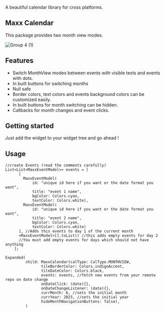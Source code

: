 A beautiful calendar library for cross platforms.

## Maxx Calendar

This package provides two month view modes.

![Group 4 (1)](https://user-images.githubusercontent.com/64951609/247869785-47fa9aa8-c91a-420a-bebc-b00ae5082cc8.png)

## Features

- Switch MonthView modes between events with visible texts and events with dots.
- In built buttons for switching months
- Null safe
- Border colors, text colors and events background colors can be customized easily.
- In built buttons for month switching can be hidden.
- Callbacks for month changes and event clicks.

## Getting started

Just add the widget to your widget tree and go ahead !

## Usage

```
//create Events (read the comments carefully)
List<List<MaxxEventModel>> events = [
      [
        MaxxEventModel(
            id: "unique id here if you want or the date format you want",
            title: "event 1 name",
            bgColor: Colors.cyan,
            textColor: Colors.white),
        MaxxEventModel(
            id: "unique id here if you want or the date format you want",
            title: "event 2 name",
            bgColor: Colors.cyan,
            textColor: Colors.white)
      ], //Adds this events to day 1 of the current month
      <MaxxEventModel>[].toList() //this adds empty events for day 2
      //You must add empty events for days which should not have anything
    ];

Expanded(
         child: MaxxCalendar(calType: CalType.MONTHVIEW,
                tileBorderColor: Colors.indigoAccent,
                tileDateColor: Colors.black,
                events: events, //fetch new events from your remote repo on date change
                onDateClick: (date){},
                onDateChangeListener: (date){},
                currMonth: 6, //sets the initial month
                currYear: 2023, //sets the initial year
                hideMonthNavigationButtons: false),
         )
```



